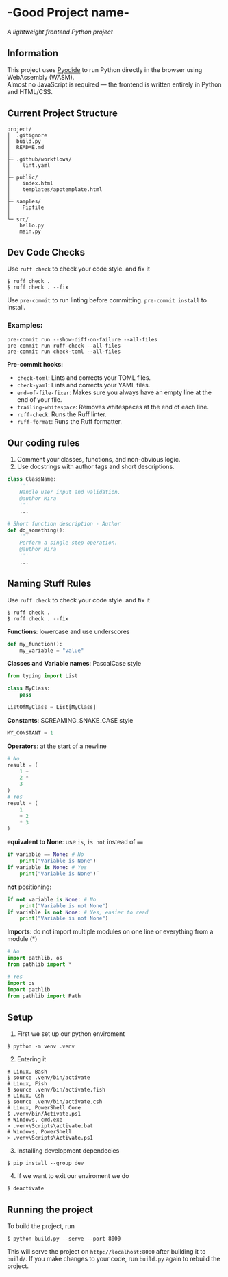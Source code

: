 # -Good Project name-

_A lightweight frontend Python project_

## Information

This project uses [Pyodide](https://pyodide.org) to run Python directly in the browser using WebAssembly (WASM).  
Almost no JavaScript is required — the frontend is written entirely in Python and HTML/CSS.

## Current Project Structure

```
project/
│  .gitignore
│  build.py
│  README.md
│
├─ .github/workflows/
│    lint.yaml
│
├─ public/
│    index.html
│    templates/apptemplate.html
│
├─ samples/
│    Pipfile
│
└─ src/
    hello.py
    main.py
```

## Dev Code Checks

Use `ruff check` to check your code style. and fix it

```shell
$ ruff check .
$ ruff check . --fix
```

Use `pre-commit` to run linting before committing. `pre-commit install` to install.
### Examples:
```shell
pre-commit run --show-diff-on-failure --all-files
pre-commit run ruff-check --all-files
pre-commit run check-toml --all-files
```
**Pre-commit hooks:**
- `check-toml`: Lints and corrects your TOML files.
- `check-yaml`: Lints and corrects your YAML files.
- `end-of-file-fixer`: Makes sure you always have an empty line at the end of your file.
- `trailing-whitespace`: Removes whitespaces at the end of each line.
- `ruff-check`: Runs the Ruff linter.
- `ruff-format`: Runs the Ruff formatter.

## Our coding rules

1. Comment your classes, functions, and non-obvious logic.
2. Use docstrings with author tags and short descriptions.

```py
class ClassName:
    '''
    Handle user input and validation.
    @author Mira
    '''
    ...

# Short function description - Author
def do_something():
    '''
    Perform a single-step operation.
    @author Mira
    '''
    ...
```

## Naming Stuff Rules

Use `ruff check` to check your code style. and fix it

```shell
$ ruff check .
$ ruff check . --fix
```

**Functions**: lowercase and use underscores

```py
def my_function():
    my_variable = "value"
```

**Classes and Variable names**: PascalCase style

```py
from typing import List

class MyClass:
    pass

ListOfMyClass = List[MyClass]
```

**Constants**: SCREAMING_SNAKE_CASE style

```py
MY_CONSTANT = 1
```

**Operators**: at the start of a newline

```py
# No
result = (
    1 +
    2 *
    3
)
# Yes
result = (
    1
    + 2
    * 3
)
```

**equivalent to None**: use `is`, `is not` instead of `==`

```py
if variable == None: # No
    print("Variable is None")
if variable is None: # Yes
    print("Variable is None")¨
```

**not** positioning:

```py
if not variable is None: # No
    print("Variable is not None")
if variable is not None: # Yes, easier to read
    print("Variable is not None")
```

**Imports**: do not import multiple modules on one line or everything from a module (\*)

```py
# No
import pathlib, os
from pathlib import *

# Yes
import os
import pathlib
from pathlib import Path
```

## Setup

1. First we set up our python enviroment

```shell
$ python -m venv .venv
```

2. Entering it

```shell
# Linux, Bash
$ source .venv/bin/activate
# Linux, Fish
$ source .venv/bin/activate.fish
# Linux, Csh
$ source .venv/bin/activate.csh
# Linux, PowerShell Core
$ .venv/bin/Activate.ps1
# Windows, cmd.exe
> .venv\Scripts\activate.bat
# Windows, PowerShell
> .venv\Scripts\Activate.ps1
```

3. Installing development dependecies

```shell
$ pip install --group dev
```

4. If we want to exit our enviroment we do

```shell
$ deactivate
```

## Running the project

To build the project, run

```shell
$ python build.py --serve --port 8000
```

This will serve the project on `http://localhost:8000` after building it to `build/`. If you make changes to your code, run `build.py` again to rebuild the project.
